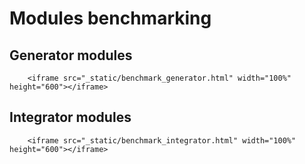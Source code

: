 # Modules benchmarking

## Generator modules

```{raw} html
    <iframe src="_static/benchmark_generator.html" width="100%" height="600"></iframe>
```
## Integrator modules

```{raw} html
    <iframe src="_static/benchmark_integrator.html" width="100%" height="600"></iframe>
```
